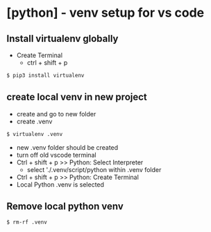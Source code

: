 # [python] - venv setup for vs code

## Install virtualenv globally

* Create Terminal
  - ctrl + shift + p
```bash
$ pip3 install virtualenv
```

## create local venv in new project

* create and go to new folder
* create .venv
```bash
$ virtualenv .venv
```

* new .venv folder should be created
* turn off old vscode terminal
* Ctrl + shift + p >> Python: Select Interpreter
  - select './.venv/script/python within .venv folder
* Ctrl + shift + p >> Python: Create Terminal
* Local Python .venv is selected

## Remove local python venv
```bash
$ rm-rf .venv

```



